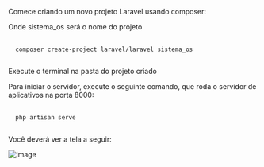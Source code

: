 Comece criando um novo projeto Laravel usando composer:

Onde sistema_os será o nome do projeto 

<pre class="language-php">
  <code class="language-php">
  composer create-project laravel/laravel sistema_os
  </code>
</pre>



Execute o terminal na pasta do projeto criado 

Para iniciar o servidor, execute o seguinte comando, que roda o servidor de aplicativos na porta 8000:

<pre class="language-php">
  <code class="language-php">
  php artisan serve
  </code>
</pre>


Você deverá ver a tela a seguir:

![image](https://github.com/user-attachments/assets/75f6d671-dc91-403a-933d-c7df21b636fb)








